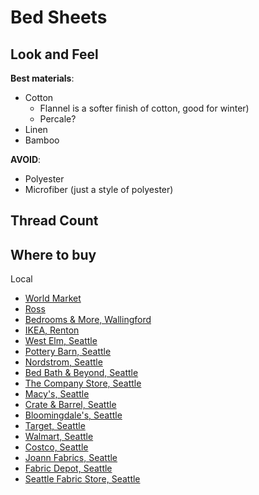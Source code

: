 # Bed Sheets

## Look and Feel 

**Best materials**:

- Cotton 
    - Flannel is a softer finish of cotton, good for winter)
    - Percale?
- Linen
- Bamboo

**AVOID**:

- Polyester
- Microfiber (just a style of polyester)

## Thread Count




## Where to buy

Local

- [World Market](https://www.google.com/maps?q=World+Market+Seattle)
- [Ross](https://www.google.com/maps?q=Ross+Seattle)
- [Bedrooms & More, Wallingford](https://www.google.com/maps?q=Bedrooms+%26+More+Seattle)
- [IKEA, Renton](https://www.google.com/maps?q=IKEA+Renton)
- [West Elm, Seattle](https://www.google.com/maps?q=West+Elm+Seattle)
- [Pottery Barn, Seattle](https://www.google.com/maps?q=Pottery+Barn+Seattle)
- [Nordstrom, Seattle](https://www.google.com/maps?q=Nordstrom+Seattle)
- [Bed Bath & Beyond, Seattle](https://www.google.com/maps?q=Bed+Bath+%26+Beyond+Seattle)
- [The Company Store, Seattle](https://www.google.com/maps?q=The+Company+Store+Seattle)
- [Macy's, Seattle](https://www.google.com/maps?q=Macy's+Seattle)
- [Crate & Barrel, Seattle](https://www.google.com/maps?q=Crate+%26+Barrel+Seattle)
- [Bloomingdale's, Seattle](https://www.google.com/maps?q=Bloomingdale's+Seattle)
- [Target, Seattle](https://www.google.com/maps?q=Target+Seattle)
- [Walmart, Seattle](https://www.google.com/maps?q=Walmart+Seattle)
- [Costco, Seattle](https://www.google.com/maps?q=Costco+Seattle)
- [Joann Fabrics, Seattle](https://www.google.com/maps?q=Joann+Fabrics+Seattle)
- [Fabric Depot, Seattle](https://www.google.com/maps?q=Fabric+Depot+Seattle)
- [Seattle Fabric Store, Seattle](https://www.google.com/maps?q=Seattle+Fabric+Store+Seattle)






